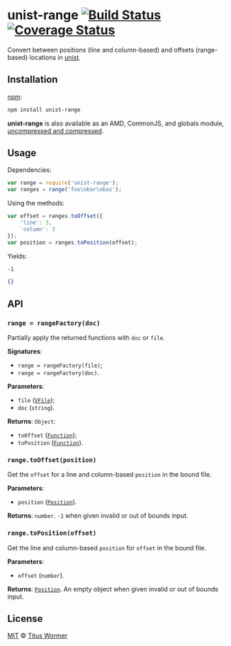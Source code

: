 # unist-range [![Build Status][travis-badge]][travis] [![Coverage Status][codecov-badge]][codecov]

Convert between positions (line and column-based) and offsets
(range-based) locations in [unist][].

## Installation

[npm][npm-install]:

```bash
npm install unist-range
```

**unist-range** is also available as an AMD, CommonJS, and globals
module, [uncompressed and compressed][releases].

## Usage

Dependencies:

```javascript
var range = require('unist-range');
var ranges = range('foo\nbar\nbaz');
```

Using the methods:

```javascript
var offset = ranges.toOffset({
    'line': 3,
    'column': 3
});
var position = ranges.toPosition(offset);
```

Yields:

```txt
-1
```

```json
{}
```

## API

### `range = rangeFactory(doc)`

Partially apply the returned functions with `doc` or `file`.

**Signatures**:

*   `range = rangeFactory(file)`;
*   `range = rangeFactory(doc)`.

**Parameters**:

*   `file` ([`VFile`][vfile]);
*   `doc` (`string`).

**Returns**: `Object`:

*   `toOffset` ([`Function`][to-offset]);
*   `toPosition` ([`Function`][to-position]).

### `range.toOffset(position)`

Get the `offset` for a line and column-based `position` in the
bound file.

**Parameters**:

*   `position` ([`Position`][position]).

**Returns**: `number`. `-1` when given invalid or out of bounds input.

### `range.toPosition(offset)`

Get the line and column-based `position` for `offset` in the bound
file.

**Parameters**:

*   `offset` (`number`).

**Returns**: [`Position`][position]. An empty object when given
invalid or out of bounds input.

## License

[MIT][license] © [Titus Wormer][author]

<!-- Definitions -->

[travis-badge]: https://img.shields.io/travis/wooorm/unist-range.svg

[travis]: https://travis-ci.org/wooorm/unist-range

[codecov-badge]: https://img.shields.io/codecov/c/github/wooorm/unist-range.svg

[codecov]: https://codecov.io/github/wooorm/unist-range

[npm-install]: https://docs.npmjs.com/cli/install

[releases]: https://github.com/wooorm/unist-range/releases

[license]: LICENSE

[author]: http://wooorm.com

[unist]: https://github.com/wooorm/unist

[position]: https://github.com/wooorm/unist#position

[vfile]: https://github.com/wooorm/vfile

[to-offset]: #rangetooffsetposition

[to-position]: #rangetopositionoffset
